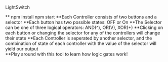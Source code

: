 LightSwitch

** npm install npm start
**Each Controller consists of two buttons and a selector
**Each button has two possible states: OFF or On
**The Selector can be one of three logical operators: AND(^), OR(V), XOR(+)
**Clicking on each button or changing the selector for any of the controllers will change their state 
**Each Controller is seperated by another selector, and the combination of state of each controller with the value of the selector will yield our output               
**Play around with this tool to learn how logic gates work!